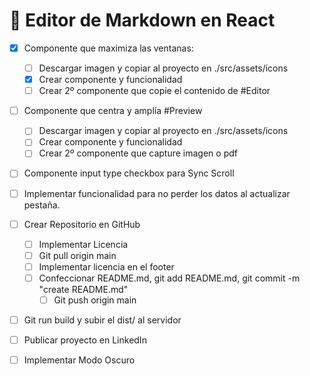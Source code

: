 # 🔴 Editor de Markdown en React

- [x] Componente que maximiza las ventanas:
    - [ ] Descargar imagen y copiar al proyecto en ./src/assets/icons
    - [x] Crear componente y funcionalidad
    - [ ] Crear 2º componente que copie el contenido de #Editor

- [ ] Componente que centra y amplía #Preview
    - [ ] Descargar imagen y copiar al proyecto en ./src/assets/icons
    - [ ] Crear componente y funcionalidad
    - [ ] Crear 2º componente que capture imagen o pdf

- [ ] Componente input type checkbox para Sync Scroll

- [ ] Implementar funcionalidad para no perder los datos al actualizar pestaña.

- [ ] Crear Repositorio en GitHub
    - [ ] Implementar Licencia
    - [ ] Git pull origin main
    - [ ] Implementar licencia en el footer
    - [ ] Confeccionar README.md, git add README.md, git commit -m "create README.md"
        - [ ] Git push origin main

- [ ] Git run build y subir el dist/ al servidor

- [ ] Publicar proyecto en LinkedIn

- [ ] Implementar Modo Oscuro